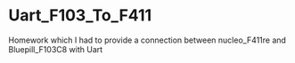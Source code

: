 # Uart_F103_To_F411
Homework which I had to provide a connection between nucleo_F411re and Bluepill_F103C8 with Uart
